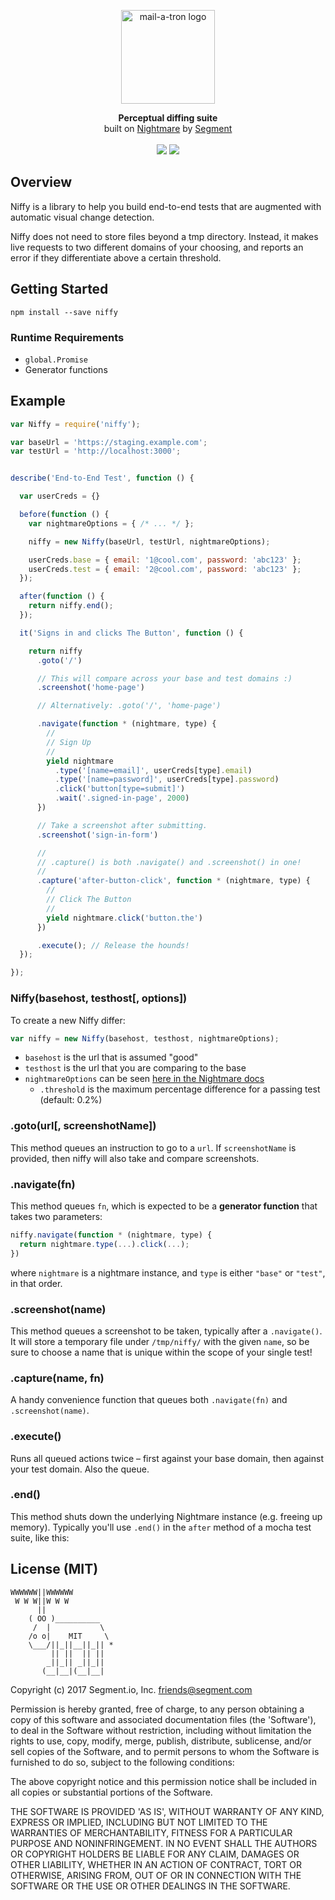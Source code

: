 <p align="center"><img alt="mail-a-tron logo" src="http://i.imgur.com/xv9y0Te.png" width="150"></p>
<p align="center">
<strong>Perceptual diffing suite</strong>
<br>
built on <a href="https://github.com/segmentio/nightmare">Nightmare</a> by <a href="https://segment.com">Segment</a>
<br><br>
<a href="https://circleci.com/gh/segmentio/niffy"><img src="https://circleci.com/gh/segmentio/niffy.svg?style=shield" /></a>
<a href="https://npmjs.com/package/niffy"><img src="https://img.shields.io/npm/v/niffy.svg" /></a>
</p>

## Overview

Niffy is a library to help you build end-to-end tests that are augmented with automatic visual change detection.

Niffy does not need to store files beyond a tmp directory. Instead, it makes live requests to two different domains of your choosing, and reports an error if they differentiate above a certain threshold.

## Getting Started

    npm install --save niffy

### Runtime Requirements

  - `global.Promise`
  - Generator functions

## Example


```js
var Niffy = require('niffy');

var baseUrl = 'https://staging.example.com';
var testUrl = 'http://localhost:3000';


describe('End-to-End Test', function () {

  var userCreds = {}

  before(function () {
    var nightmareOptions = { /* ... */ };

    niffy = new Niffy(baseUrl, testUrl, nightmareOptions);

    userCreds.base = { email: '1@cool.com', password: 'abc123' };
    userCreds.test = { email: '2@cool.com', password: 'abc123' };
  });

  after(function () {
    return niffy.end();
  });

  it('Signs in and clicks The Button', function () {

    return niffy
      .goto('/')

      // This will compare across your base and test domains :)
      .screenshot('home-page')

      // Alternatively: .goto('/', 'home-page')

      .navigate(function * (nightmare, type) {
        //
        // Sign Up
        //
        yield nightmare
          .type('[name=email]', userCreds[type].email)
          .type('[name=password]', userCreds[type].password)
          .click('button[type=submit]')
          .wait('.signed-in-page', 2000)
      })

      // Take a screenshot after submitting.
      .screenshot('sign-in-form')

      //
      // .capture() is both .navigate() and .screenshot() in one!
      //
      .capture('after-button-click', function * (nightmare, type) {
        //
        // Click The Button
        //
        yield nightmare.click('button.the')
      })

      .execute(); // Release the hounds!
  });

});
```

### Niffy(basehost, testhost[, options])
To create a new Niffy differ:

```js
var niffy = new Niffy(basehost, testhost, nightmareOptions);
```

* `basehost` is the url that is assumed "good"
* `testhost` is the url that you are comparing to the base
* `nightmareOptions` can be seen [here in the Nightmare docs](https://github.com/segmentio/nightmare#nightmareoptions)
  * `.threshold` is the maximum percentage difference for a passing test (default: 0.2%)

### .goto(url[, screenshotName])
This method queues an instruction to go to a `url`. If `screenshotName` is provided, then niffy will also take and compare screenshots.


### .navigate(fn)
This method queues `fn`, which is expected to be a **generator function** that takes two parameters:

```js
niffy.navigate(function * (nightmare, type) {
  return nightmare.type(...).click(...);
})
```

where `nightmare` is a nightmare instance, and `type` is either `"base"` or `"test"`, in that order.

### .screenshot(name)
This method queues a screenshot to be taken, typically after a `.navigate()`. It will store a temporary file under `/tmp/niffy/` with the given `name`, so be sure to choose a name that is unique within the scope of your single test!

### .capture(name, fn)
A handy convenience function that queues both `.navigate(fn)` and `.screenshot(name)`.

### .execute()
Runs all queued actions twice – first against your base domain, then against your test domain. Also the queue.

### .end()
This method shuts down the underlying Nightmare instance (e.g. freeing up memory). Typically you'll use `.end()` in the `after` method of a mocha test suite, like this:



## License (MIT)

```
WWWWWW||WWWWWW
 W W W||W W W
      ||
    ( OO )__________
     /  |           \
    /o o|    MIT     \
    \___/||_||__||_|| *
         || ||  || ||
        _||_|| _||_||
       (__|__|(__|__|
```
Copyright (c) 2017 Segment.io, Inc. friends@segment.com

Permission is hereby granted, free of charge, to any person obtaining a copy of this software and associated documentation files (the 'Software'), to deal in the Software without restriction, including without limitation the rights to use, copy, modify, merge, publish, distribute, sublicense, and/or sell copies of the Software, and to permit persons to whom the Software is furnished to do so, subject to the following conditions:

The above copyright notice and this permission notice shall be included in all copies or substantial portions of the Software.

THE SOFTWARE IS PROVIDED 'AS IS', WITHOUT WARRANTY OF ANY KIND, EXPRESS OR IMPLIED, INCLUDING BUT NOT LIMITED TO THE WARRANTIES OF MERCHANTABILITY, FITNESS FOR A PARTICULAR PURPOSE AND NONINFRINGEMENT. IN NO EVENT SHALL THE AUTHORS OR COPYRIGHT HOLDERS BE LIABLE FOR ANY CLAIM, DAMAGES OR OTHER LIABILITY, WHETHER IN AN ACTION OF CONTRACT, TORT OR OTHERWISE, ARISING FROM, OUT OF OR IN CONNECTION WITH THE SOFTWARE OR THE USE OR OTHER DEALINGS IN THE SOFTWARE.
